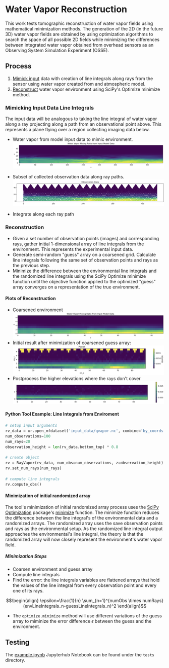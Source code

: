 # Water Vapor Reconstruction

This work tests tomographic reconstruction of water vapor fields using mathematical minimization methods.
The generation of the 2D (in the future 3D) water vapor fields are obtained by using optimization algorithms to search
the space of all possible 2D fields while minimizing the differences between integrated water vapor obtained from overhead sensors as an Observing System Simulation Experiment (OSSE).


## Process
1. [Mimick input](#mimicking-input-data-line-integrals) data with creation of
   line integrals along rays from the sensor using water vapor created from and atmospheric model.
2. [Reconstruct](#reconstruction) water vapor environment using SciPy's
   Optimize minimize method.

### Mimicking Input Data Line Integrals
The input data will be analogous to taking the line integral of water vapor
along a ray projecting along a path from an observational point above.
This represents a plane flying over a region collecting imaging data below.

* Water vapor from model input data to mimic environment.
![Water Vapor Slice](docs/images/qvapor_env.png)

<!-- this Python method needs to be update to the new camera ray -->
<!-- * Subset of observation points and ray paths. -->
<!-- ![Ob Points and Rays](docs/images/obs_points_and_rays.png) -->

* Subset of collected observation data along ray paths.
![Ob Points and Rays](docs/images/obs_data.png)

* Integrate along each ray path

### Reconstruction
- Given a set number of observation points (images) and corresponding rays, gather initial
  1-dimensional array of line integrals from the environment. This represents
  the experimental input data.
- Generate semi-random "guess" array on a coarsened grid. Calculate line
  integrals following the same set of observation points and rays as the
  previous step.
- Minimize the difference between the environmental line integrals and the
  randomized line integrals using the SciPy Optimize minimize function until the objective function applied to
  the optimized "guess" array converges on a representation of the true environment.

#### Plots of Reconstruction
- Coarsened environment
![Coarsened environment](docs/images/coarsened_env.png)
- Initial result after minimization of coarsened guess array:
![Minization result](docs/images/recreation_pre.png)
- Postprocess the higher elevations where the rays don't cover
![Postprocessed result](docs/images/recreation_post.png)


#### Python Tool Example: Line Integrals from Enviroment
```python
# setup input arguments
rv_data = xr.open_mfdataset('input_data/qvapor.nc', combine='by_coords')
num_observations=100
num_rays=20
observation_height = len(rv_data.bottom_top) * 0.8

# create object
rv = RayVapor(rv_data, num_obs=num_observations, z=observation_height)
rv.set_num_rays(num_rays)

# compute line integrals
rv.compute_obs()
```

#### Minimization of initial randomized array
The tool's minimization of initial randomized array process uses the [SciPy Optimization](https://docs.scipy.org/doc/scipy/reference/optimize.html)
package's [minimize](https://docs.scipy.org/doc/scipy/reference/generated/scipy.optimize.minimize.html)
function.
The minimize function reduces the difference between the line integral's of
the environmental data and a randomized arrays.
The randomized array uses the save observation points and rays as the
environmental setup.
As the randomized line integral output approaches the environmental's line
integral, the theory is that the randomized array will now closely represent
the environment's water vapor field.

##### Minimization Steps
* Coarsen environment and guess array
* Compute line integrals
* Find the error: the line integrals variables are flattened arrays that hold
the values of the line integral from every observation point and every one of its rays.
```math
\begin{align}
\epsilon=\frac{1}{n} \sum_{n=1}^{numObs \times numRays}(envLineIntegrals_n-guessLineIntegrals_n)^2
\end{align}
```

* The `optimize.minimize` method will use different variations of the guess
  array to miminize the error difference $\epsilon$ between the guess and the
  environment.


## Testing
The [example.ipynb](tests/example.ipynb) Jupyterhub Notebook can be found
under the `tests` directory.


